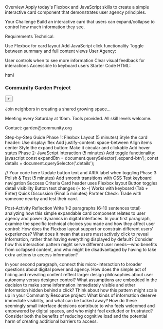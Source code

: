 Overview
Apply today's Flexbox and JavaScript skills to create a simple interactive card component that demonstrates user agency principles.

Your Challenge
Build an interactive card that users can expand/collapse to control how much information they see.

Requirements
Technical:

Use Flexbox for card layout
Add JavaScript click functionality
Toggle between summary and full content views
User Agency:

User controls when to see more information
Clear visual feedback for interactions
Accessible to keyboard users
Starter Code
HTML:

html
<div class="card">
  <div class="card-header">
    <h3>Community Garden Project</h3>
    <button class="expand-btn" aria-label="Expand card">+</button>
  </div>
  <div class="card-content">
    <p class="summary">Join neighbors in creating a shared growing space...</p>
    <div class="details hidden">
      <p>Meeting every Saturday at 10am. Tools provided. All skill levels welcome.</p>
      <p>Contact: garden@community.org</p>
    </div>
  </div>
</div>
Step-by-Step Guide
Phase 1: Flexbox Layout (5 minutes)
Style the card header:
Use display: flex
Add justify-content: space-between
Align items center
Style the expand button:
Make it circular and clickable
Add hover states
Phase 2: JavaScript Interaction (5 minutes)
Add toggle functionality:
javascript
const expandBtn = document.querySelector('.expand-btn');
const details = document.querySelector('.details');

// Your code here
Update button text and ARIA label when toggling
Phase 3: Polish & Test (5 minutes)
Add smooth transitions with CSS
Test keyboard navigation
Success Criteria
Card header uses Flexbox layout
Button toggles detail visibility
Button text changes (+ to -)
Works with keyboard (Tab + Enter)
Quick Discussion (Final 5 minutes)
Partner Check: Trade with someone nearby and test their card.

Post-Activity Reflection
Write 1-2 paragraphs (6-10 sentences total) analyzing how this simple expandable card component relates to user agency and power dynamics in digital interfaces. In your first paragraph, examine the specific technical choices you made and how they affect user control: How does the Flexbox layout support or constrain different users' experiences? What does it mean that users must actively click to reveal information, rather than having everything displayed by default? Consider how this interaction pattern might serve different user needs—who benefits from collapsed content, and who might be disadvantaged by having to take extra actions to access information?

In your second paragraph, connect this micro-interaction to broader questions about digital power and agency. How does the simple act of hiding and revealing content reflect larger design philosophies about user autonomy versus designer control? What assumptions are embedded in the decision to make some information immediately visible and other information hidden behind a click? Think about how this pattern might scale up in your Community Resource project: What kinds of information deserve immediate visibility, and what can be tucked away? How do these seemingly small interface decisions contribute to who feels welcomed and empowered by digital spaces, and who might feel excluded or frustrated? Consider both the benefits of reducing cognitive load and the potential harm of creating additional barriers to access.